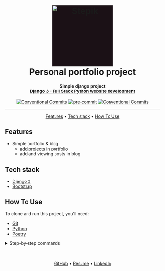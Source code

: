 <h1 align="center">
  <a href="https://stepik.org/course/101042/info">
    <img style="background-color: #1b1116" src="readme/stepik.svg"
    alt="Stepik" width="200">
  </a>
  <br>
  Personal portfolio project
  <br>
</h1>


<h4 align="center">
    Simple django project<br>
    <a href="https://stepik.org/course/101042/info" target="_blank">
      Django 3 - Full Stack Python website development
    </a>
</h4>

<div align="center">

[![Conventional Commits](https://img.shields.io/badge/Conventional%20Commits-1.0.0-%23FE5196?logo=conventionalcommits&logoColor=white)](https://conventionalcommits.org)
[![pre-commit](https://img.shields.io/badge/pre--commit-enabled-brightgreen?logo=pre-commit)](https://github.com/pre-commit/pre-commit)
[![Conventional Commits](https://img.shields.io/badge/stepik-course-green)](https://stepik.org/course/101042/info)

</div>
<hr>

<p align="center">
  <a href="#features">Features</a> •
  <a href="#tech-stack">Tech stack</a> •
  <a href="#how-to-use">How To Use</a>
</p>


## Features
* Simple portfolio & blog
  - add projects in portfolio
  - add and viewing posts in blog


## Tech stack
 - [Django 3](https://www.djangoproject.com/download/)
 - [Bootstrap](https://getbootstrap.com/docs/5.3/getting-started/introduction/)


## How To Use
To clone and run this project, you'll need:
- [Git](https://git-scm.com)
- [Python](https://www.python.org/downloads/)
- [Poetry](https://python-poetry.org/docs/#installation)


<details>
<summary>Step-by-step commands</summary>

1. Clone this repository
    ```bash
    git clone git@github.com:mrKazzila/personal_portfolio.git
    ```

2. Go into the repository
    ```bash
    cd personal_portfolio
    ```

3. Add settings for Poetry
    ```bash
    poetry config virtualenvs.in-project true
    ```

4. Activate env
    ```bash
    poetry shell
    ```

5. Install dependencies
    ```bash
    poetry install --no-dev
    ```

6. Go into the working dir
    ```bash
    cd app
    ```

7. Apply migrations
    ```bash
    python manage.py migrate
    ```

8. Run the app
    ```bash
    python manage.py runserver
    ```

9. Open url [http://127.0.0.1:8000/](http://127.0.0.1:8000/)

</details>

<br>
<br>
<p align="center">
  <a href="https://github.com/mrKazzila">GitHub</a> •
  <a href="https://mrkazzila.github.io/resume/">Resume</a> •
  <a href="https://www.linkedin.com/in/i-kazakov/">LinkedIn</a>
</p>
